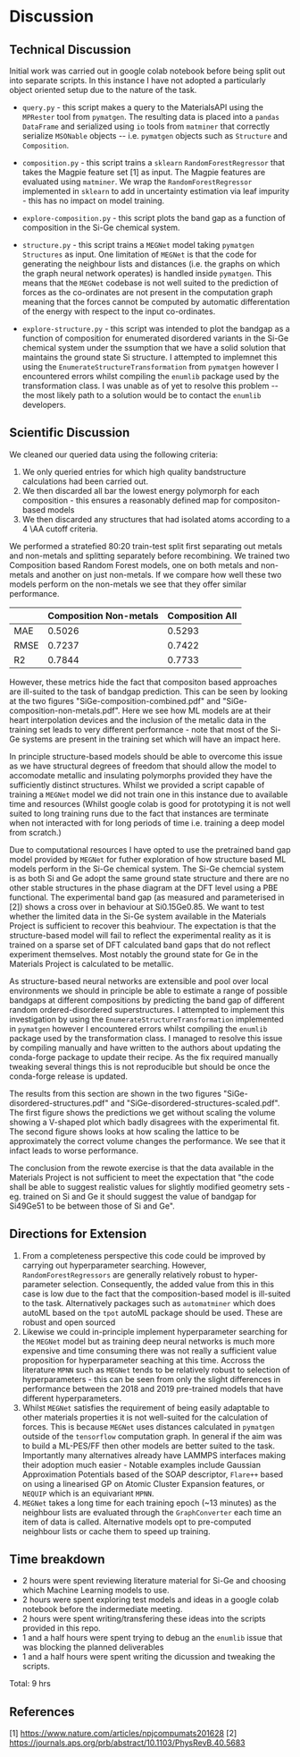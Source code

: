 # Discussion

## Technical Discussion

Initial work was carried out in google colab notebook before being split out into separate scripts. In this instance I have not adopted a particularly object oriented setup due to the nature of the task.

* `query.py` - this script makes a query to the MaterialsAPI using the `MPRester` tool from `pymatgen`. The resulting data is placed into a `pandas` `DataFrame` and serialized using `io` tools from `matminer` that correctly serialize `MSONable` objects -- i.e. `pymatgen` objects such as `Structure` and `Composition`.

* `composition.py` - this script trains a `sklearn` `RandomForestRegressor` that takes the Magpie feature set [1] as input. The Magpie features are evaluated using `matminer`. We wrap the `RandomForestRegressor` implemented in `sklearn` to add in uncertainty estimation via leaf impurity - this has no impact on model training.

* `explore-composition.py` - this script plots the band gap as a function of composition in the Si-Ge chemical system.

* `structure.py` - this script trains a `MEGNet` model taking `pymatgen` `Structures` as input.  One limitation of `MEGNet` is that the code for generating the neighbour lists and distances (i.e. the graphs on which the graph neural network operates) is handled inside `pymatgen`. This means that the `MEGNet` codebase is not well suited to the prediction of forces as the co-ordinates are not present in the computation graph meaning that the forces cannot be computed by automatic differentation of the energy with respect to the input co-ordinates.

* `explore-structure.py` - this script was intended to plot the bandgap as a function of composition for enumerated disordered variants in the Si-Ge chemical system under the ssumption that we have a solid solution that maintains the ground state Si structure. I attempted to implemnet this using the `EnumerateStructureTransformation` from `pymatgen` however I encountered errors whilst compiling the `enumlib` package used by the transformation class. I was unable as of yet to resolve this problem -- the most likely path to a solution would be to contact the `enumlib` developers.

## Scientific Discussion

We cleaned our queried data using the following criteria:
1. We only queried entries for which high quality bandstructure calculations had been carried out.
2. We then discarded all bar the lowest energy polymorph for each composition - this ensures a reasonably defined map for compositon-based models
3. We then discarded any structures that had isolated atoms according to a 4 \AA cutoff criteria.

We performed a stratefied 80:20 train-test split first separating out metals and non-metals and splitting separately before recombining.
We trained two Composition based Random Forest models, one on both metals and non-metals and another on just non-metals.
If we compare how well these two models perform on the non-metals we see that they offer similar performance.


|          | Composition Non-metals |    Composition All    |
|----------|------------------------|-----------------------|
|   MAE    |         0.5026         |        0.5293         |
|   RMSE   |         0.7237         |        0.7422         |
|   R2     |         0.7844         |        0.7733         |

However, these metrics hide the fact that compositon based approaches are ill-suited to the task of bandgap prediction.
This can be seen by looking at the two figures "SiGe-composition-combined.pdf" and "SiGe-composition-non-metals.pdf".
Here we see how ML models are at their heart interpolation devices and the inclusion of the metalic data in the training set leads
to very different performance - note that most of the Si-Ge systems are present in the training set which will have an impact here.

In principle structure-based models should be able to overcome this issue as we have structural degrees of freedom that should
allow the model to accomodate metallic and insulating polymorphs provided they have the sufficiently distinct structures.
Whilst we provided a script capable of training a `MEGNet` model we did not train one in this instance due to available time and resources (Whilst google colab is good for prototyping it is not well suited to long training runs due to the fact that instances are terminate when not interacted with for long periods of time i.e. training a deep model from scratch.)

Due to computational resources I have opted to use the pretrained band gap model provided by `MEGNet` for futher exploration of how structure based ML models perform in the Si-Ge chemical system.
The Si-Ge chemcial system is as both Si and Ge adopt the same ground state structure and there are no other stable structures in the phase diagram at the DFT level using a
PBE functional.
The experimental band gap (as measured and parameterised in [2]) shows a cross over in behaviour at Si0.15Ge0.85.
We want to test whether the limited data in the Si-Ge system available in the Materials Project is sufficient to recover this beahviour.
The expectation is that the structure-based model will fail to reflect the experimental reality as it is trained on a sparse set of DFT calculated band gaps
that do not reflect experiment themselves.
Most notably the ground state for Ge in the Materials Project is calculated to be metallic.

As structure-based neural networks are extensible and pool over local environments we should in principle be able to estimate a range of possible bandgaps at different compositions by predicting the band gap of different random ordered-disordered superstructures.
I attempted to implement this investigation by using the `EnumerateStructureTransformation` implemented in `pymatgen` however I encountered errors whilst compiling the `enumlib` package used by the transformation class.
I managed to resolve this issue by compiling manually and have written to the authors about updating the conda-forge package to update their recipe. As the fix required manually tweaking several things this is not reproducible but should be once the conda-forge release is updated.

The results from this section are shown in the two figures "SiGe-disordered-structures.pdf" and "SiGe-disordered-structures-scaled.pdf".
The first figure shows the predictions we get without scaling the volume showing a V-shaped plot which badly disagrees with the experimental fit. The second figure shows looks at how scaling the lattice to be approximately the correct volume changes the performance. We see that it infact leads to worse performance.

The conclusion from the rewote exercise is that the data available in the Materials Project is not sufficient to meet the expectation that "the code shall be able to suggest realistic values for slightly modified geometry sets - eg. trained on Si and Ge it should suggest the value of bandgap for Si49Ge51 to be between those of Si and Ge".


## Directions for Extension

1. From a completeness perspective this code could be improved by carrying out hyperparameter searching. However, `RandomForestRegressors` are generally relatively robust to hyper-parameter selection. Consequently, the added value from this in this case is low due to the fact that the composition-based model is ill-suited to the task. Alternatively packages such as `automatminer` which does autoML based on the `tpot` autoML package should be used. These are robust and open sourced
2. Likewise we could in-principle implement hyperparameter searching for the `MEGNet` model but as training deep neural networks is much more expensive and time consuming there was not really a sufficient value proposition for hyperparameter seaching at this time. Accross the literature `MPNN` such as `MEGNet` tends to be relatively robust to selection of hyperparameters - this can be seen from only the slight differences in performance between the 2018 and 2019 pre-trained models that have different hyperparameters.
3. Whilst `MEGNet` satisfies the requirement of being easily adaptable to other materials properties it is not well-suited for the calculation of forces. This is because `MEGNet` uses distances calculated in `pymatgen` outside of the `tensorflow` computation graph. In general if the aim was to build a ML-PES/FF then other models are better suited to the task. Importantly many alternatives already have LAMMPS interfaces making their adoption much easier - Notable examples include Gaussian Approximation Potentials based of the SOAP descriptor, `Flare++` based on using a linearised GP on Atomic Cluster Expansion features, or `NEQUIP` which is an equivariant `MPNN`.
4. `MEGNet` takes a long time for each training epoch (~13 minutes) as the neighbour lists are evaluated through the `GraphConverter` each time an item of data is called. Alternative models opt to pre-computed neighbour lists or cache them to speed up training.

## Time breakdown

* 2 hours were spent reviewing literature material for Si-Ge and choosing which Machine Learning models to use.
* 2 hours were spent exploring test models and ideas in a google colab notebook before the indermediate meeting.
* 2 hours were spent writing/transfering these ideas into the scripts provided in this repo.
* 1 and a half hours were spent trying to debug an the `enumlib` issue that was blocking the planned deliverables
* 1 and a half hours were spent writing the dicussion and tweaking the scripts.

Total: 9 hrs

## References

[1] https://www.nature.com/articles/npjcompumats201628
[2] https://journals.aps.org/prb/abstract/10.1103/PhysRevB.40.5683
